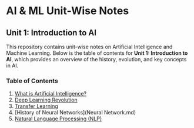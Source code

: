 # AI & ML Unit-Wise Notes

## Unit 1: Introduction to AI

This repository contains unit-wise notes on Artificial Intelligence and Machine Learning. Below is the table of contents for 
**Unit 1: Introduction to AI**, which provides an overview of the history, evolution, and key concepts in AI.

### Table of Contents

1. [What is Artificial Intelligence?](What_is_Artificial_Intelligence.md)
2. [Deep Learning Revolution](#3-deep-learning-revolution)
4. [Transfer Learning](transfer-learning.md)
5. [History of Neural Networks](Neural Network.md)
6. [Natural Language Processing (NLP)](#6-natural-language-processing-nlp)

